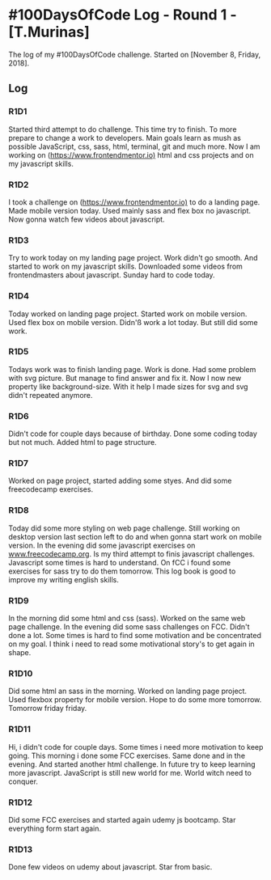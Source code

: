 # #100DaysOfCode Log - Round 1 - [T.Murinas]

The log of my #100DaysOfCode challenge. Started on [November 8, Friday, 2018].

## Log

### R1D1 

Started third attempt to do challenge. This time try to finish. To more prepare to change a work to developers. Main goals learn as mush as possible JavaScript, css, sass, html, terminal, git and much more. Now I am working on (<https://www.frontendmentor.io)> html and css projects and on my javascript skills. 

### R1D2

I took a challenge on (<https://www.frontendmentor.io)> to do a landing page. Made mobile version today. Used mainly sass and flex box no javascript. Now gonna watch few videos about javascript.

### R1D3

Try to work today on my landing page project. Work didn't go smooth. And started to work on my javascript skills. Downloaded some videos from frontendmasters about javascript.
Sunday hard to code today. 

### R1D4

Today worked on landing page project. Started work on mobile version. Used flex box on mobile version. Didn'ß work a lot today. But still did some work.

### R1D5

Todays work was to finish landing page. Work is done. Had some problem with svg picture. But manage to find answer and fix it. Now I now new property like background-size. With it help I made sizes for svg and svg didn't repeated anymore. 

### R1D6

Didn't code for couple days because of birthday. Done some coding today but not much. Added html to page structure.

### R1D7

Worked on page project, started adding some styes. And did some freecodecamp exercises.

### R1D8 

Today did some more styling on web page challenge. Still working on desktop version last section left to do and when gonna start work on mobile version. In the evening did some javascript exercises on www.freecodecamp.org. Is my third attempt to finis javascript challenges. Javascript some times is hard to understand. On fCC i found some exercises for sass try to do them tomorrow. This log book is good to improve my writing english skills.

### R1D9 

In the morning did some html and css (sass). Worked on the same web page challenge. In the evening did some sass challenges on FCC. Didn't done a lot. Some times is hard to find some motivation and be concentrated on my goal. I think i need to read some motivational story's to get again in shape.

### R1D10 

Did some html an sass in the morning. Worked on landing page project. Used flexbox property for mobile version. Hope to do some more tomorrow. Tomorrow friday friday.  

### R1D11

Hi, i didn't code for couple days. Some times i need more motivation to keep going. This morning i done some FCC exercises. Same done and in the evening. And started another html challenge. In future try to keep learning more javascript. JavaScript is still new world for me. World witch need to conquer.

### R1D12

Did some FCC exercises and started again udemy js bootcamp. Star everything form start again.

### R1D13 

Done few videos on udemy about javascript. Star from basic.



